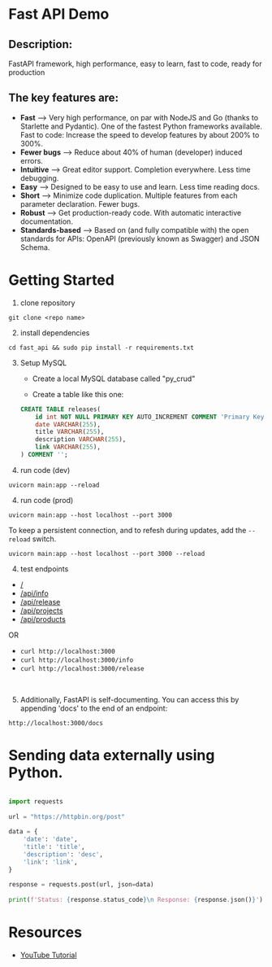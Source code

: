 # Fast API Demo

## Description:
FastAPI framework, high performance, easy to learn, fast to code, ready for production

## The key features are:
- **Fast** --> Very high performance, on par with NodeJS and Go (thanks to Starlette and Pydantic). One of the fastest Python frameworks available.
Fast to code: Increase the speed to develop features by about 200% to 300%.
- **Fewer bugs** --> Reduce about 40% of human (developer) induced errors.
- **Intuitive** --> Great editor support. Completion everywhere. Less time debugging.
- **Easy** --> Designed to be easy to use and learn. Less time reading docs.
- **Short** --> Minimize code duplication. Multiple features from each parameter declaration. Fewer bugs.
- **Robust** --> Get production-ready code. With automatic interactive documentation.
- **Standards-based** --> Based on (and fully compatible with) the open standards for APIs: OpenAPI (previously known as Swagger) and JSON Schema.
# Getting Started

1. clone repository
```
git clone <repo name>
```

2. install dependencies
```
cd fast_api && sudo pip install -r requirements.txt
```

3. Setup MySQL
	* Create a local MySQL database called "py_crud"

	* Create a table like this one:
	```sql
	CREATE TABLE releases(  
		id int NOT NULL PRIMARY KEY AUTO_INCREMENT COMMENT 'Primary Key',
		date VARCHAR(255),
		title VARCHAR(255),
		description VARCHAR(255),
		link VARCHAR(255),
	) COMMENT '';
	```

3. run code (dev)
```
uvicorn main:app --reload
```

4. run code (prod)
```
uvicorn main:app --host localhost --port 3000
```
To keep a persistent connection, and to refesh during updates, add the ```--reload``` switch.

```
uvicorn main:app --host localhost --port 3000 --reload
```


4. test endpoints
* [/](http://localhost:3000)
* [/api/info](http://localhost:3000/api/info)
* [/api/release](http://localhost:3000/api/release)
* [/api/projects](http://localhost:3000/api/release)
* [/api/products](http://localhost:3000/api/release)

OR

* ```curl http://localhost:3000```
* ```curl http://localhost:3000/info```
* ```curl http://localhost:3000/release```
<br>

5. Additionally, FastAPI is self-documenting. You can access this by appending 'docs' to the end of an endpoint:
```
http://localhost:3000/docs
```


# Sending data externally using Python.
```python

import requests
 
url = "https://httpbin.org/post"
 
data = {
    'date': 'date',
    'title': 'title',
    'description': 'desc',
    'link': 'link',
}
 
response = requests.post(url, json=data)
 
print(f'Status: {response.status_code}\n Response: {response.json()}')
```


# Resources
* [YouTube Tutorial](https://www.youtube.com/watch?v=yEMbfK6f3aw&t=967s)
